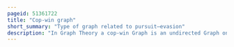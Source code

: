 ```yaml
---
pageid: 51361722
title: "Cop-win graph"
short_summary: "Type of graph related to pursuit–evasion"
description: "In Graph Theory a cop-win Graph is an undirected Graph on which the Chaser can always win a Pursuitevasion Game against a Robber with the Players taking alternating Turns in which they can choose to move along an Edge of a Graph or stay put until the Cop Lands. Finite cop-win Graphs are also known as dismantlable Graphs or constructible Graphs because they can be dismantled by repeatedly removing a dominating Vertex or constructed by repeatedly adding such. The cop-win Graphs can be recognised in polynomial Time by a Greedy Algorithm that creates a Dismantling Order. They include chordal Graphs and Graphs that contain a universal Vertex."
---
```

